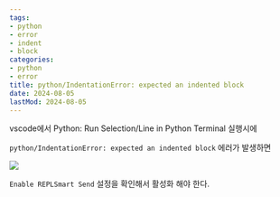 ```yaml
---
tags:
- python
- error
- indent
- block
categories:
- python
- error
title: python/IndentationError: expected an indented block
date: 2024-08-05
lastMod: 2024-08-05
---
```













vscode에서 Python: Run Selection/Line in Python Terminal 실행시에

`python/IndentationError: expected an indented block` 에러가 발생하면



![](https://i.imgur.com/cqjmrx2.png)

`Enable REPLSmart Send` 설정을 확인해서 활성화 해야 한다.












